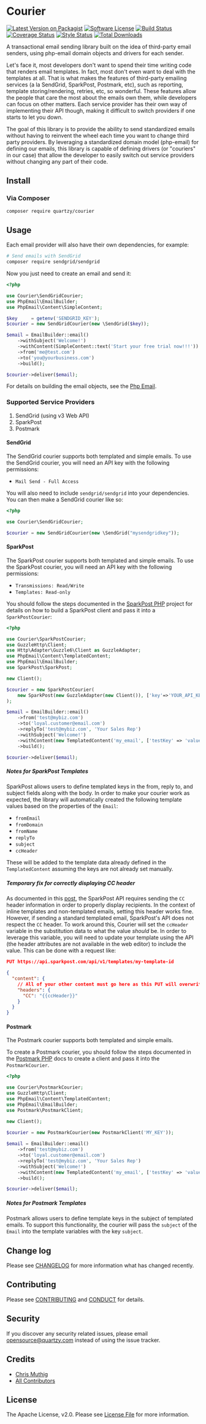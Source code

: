 # Courier

[![Latest Version on Packagist][ico-version]][link-packagist]
[![Software License][ico-license]](LICENSE)
[![Build Status][ico-circleci]][link-circleci]
[![Coverage Status][ico-codecov]][link-codecov]
[![Style Status][ico-styleci]][link-styleci]
[![Total Downloads][ico-downloads]][link-downloads]

A transactional email sending library built on the idea of third-party email senders, using php-email domain objects and drivers for each sender.

Let's face it, most developers don't want to spend their time writing code that renders email templates. In fact, most don't even want to deal with the templates at all. That is what makes the features of third-party emailing services (a la SendGrid, SparkPost, Postmark, etc), such as reporting, template storing/rendering, retries, etc, so wonderful. These features allow the people that care the most about the emails own them, while developers can focus on other matters. Each service provider has their own way of implementing their API though, making it difficult to switch providers if one starts to let you down.

The goal of this library is to provide the ability to send standardized emails without having to reinvent the wheel each time you want to change third party providers. By leveraging a standardized domain model (php-email) for defining our emails, this library is capable of defining drivers (or "couriers" in our case) that allow the developer to easily switch out service providers without changing any part of their code. 

## Install

### Via Composer

```bash
composer require quartzy/courier
```

## Usage

Each email provider will also have their own dependencies, for example:

```bash
# Send emails with SendGrid
composer require sendgrid/sendgrid
```

Now you just need to create an email and send it:

```php
<?php

use Courier\SendGridCourier;
use PhpEmail\EmailBuilder;
use PhpEmail\Content\SimpleContent;

$key     = getenv('SENDGRID_KEY');
$courier = new SendGridCourier(new \SendGrid($key));

$email = EmailBuilder::email()
    ->withSubject('Welcome!')
    ->withContent(SimpleContent::text('Start your free trial now!!!'))
    ->from('me@test.com')
    ->to('you@yourbusiness.com')
    ->build();

$courier->deliver($email);
```

For details on building the email objects, see the [Php Email](https://github.com/quartzy/php-email).


### Supported Service Providers

1. SendGrid (using v3 Web API)
1. SparkPost
1. Postmark

#### SendGrid

The SendGrid courier supports both templated and simple emails. To use the SendGrid courier, you will need an API key with the following permissions:

* `Mail Send - Full Access`

You will also need to include `sendgrid/sendgrid` into your dependencies. You can then make a SendGrid courier like so:

```php
<?php

use Courier\SendGridCourier;

$courier = new SendGridCourier(new \SendGrid("mysendgridkey"));
```

#### SparkPost

The SparkPost courier supports both templated and simple emails. To use the SparkPost courier, you will need an API key with the following permissions:

* `Transmissions: Read/Write`
* `Templates: Read-only`

You should follow the steps documented in the [SparkPost PHP](https://github.com/SparkPost/php-sparkpost) project for details on how to build a SparkPost client and pass it into a `SparkPostCourier`:

```php
<?php

use Courier\SparkPostCourier;
use GuzzleHttp\Client;
use Http\Adapter\Guzzle6\Client as GuzzleAdapter;
use PhpEmail\Content\TemplatedContent;
use PhpEmail\EmailBuilder;
use SparkPost\SparkPost;

new Client();

$courier = new SparkPostCourier(
    new SparkPost(new GuzzleAdapter(new Client()), ['key'=>'YOUR_API_KEY'])
);

$email = EmailBuilder::email()
    ->from('test@mybiz.com')
    ->to('loyal.customer@email.com')
    ->replyTo('test@mybiz.com', 'Your Sales Rep')
    ->withSubject('Welcome!')
    ->withContent(new TemplatedContent('my_email', ['testKey' => 'value']))
    ->build();

$courier->deliver($email);
```

##### Notes for SparkPost Templates

SparkPost allows users to define templated keys in the from, reply to, and subject fields along with the body. In order to make your courier work as expected, the library will automatically created the following template values based on the properties of the `Email`:

* `fromEmail`
* `fromDomain`
* `fromName`
* `replyTo`
* `subject`
* `ccHeader`

These will be added to the template data already defined in the `TemplatedContent` assuming the keys are not already set manually.

##### Temporary fix for correctly displaying CC header

As documented in this [post](https://www.sparkpost.com/docs/faq/cc-bcc-with-rest-api/), the SparkPost API requires sending the `CC` header information in order to properly display recipients. In the context of inline templates and non-templated emails, setting this header works fine. However, if sending a standard templated email, SparkPost's API does not respect the `CC` header. To work around this, Courier will set the `ccHeader` variable in the substitution data to what the value _should_ be. In order to leverage this variable, you will need to update your template using the API (the header attributes are not available in the web editor) to include the value. This can be done with a request like:

```json
PUT https://api.sparkpost.com/api/v1/templates/my-template-id

{
  "content": {
    // All of your other content must go here as this PUT will overwrite all other content
    "headers": {
      "CC": "{{ccHeader}}"
    }
  }
}

```

#### Postmark

The Postmark courier supports both templated and simple emails.

To create a Postmark courier, you should follow the steps documented in the [Postmark PHP](https://github.com/wildbit/postmark-php/wiki/Getting-Started) docs to create a client and pass it into the `PostmarkCourier`.

```php
<?php

use Courier\PostmarkCourier;
use GuzzleHttp\Client;
use PhpEmail\Content\TemplatedContent;
use PhpEmail\EmailBuilder;
use Postmark\PostmarkClient;

new Client();

$courier = new PostmarkCourier(new PostmarkClient('MY_KEY'));
        
$email = EmailBuilder::email()
    ->from('test@mybiz.com')
    ->to('loyal.customer@email.com')
    ->replyTo('test@mybiz.com', 'Your Sales Rep')
    ->withSubject('Welcome!')
    ->withContent(new TemplatedContent('my_email', ['testKey' => 'value']))
    ->build();

$courier->deliver($email);
```

##### Notes for Postmark Templates

Postmark allows users to define template keys in the subject of templated emails. To support this functionality, the courier will pass the `subject` of the `Email` into the template variables with the key `subject`.

## Change log

Please see [CHANGELOG](CHANGELOG.md) for more information what has changed recently.

## Contributing

Please see [CONTRIBUTING](CONTRIBUTING.md) and [CONDUCT](CONDUCT.md) for details.

## Security

If you discover any security related issues, please email [opensource@quartzy.com](mailto:opensource@quartzy.com) instead of using the issue tracker.

## Credits

- [Chris Muthig](https://github.com/camuthig)
- [All Contributors][link-contributors]


## License

The Apache License, v2.0. Please see [License File](LICENSE) for more information.

[ico-version]: https://img.shields.io/packagist/v/quartzy/courier.svg?style=flat-square
[ico-license]: https://img.shields.io/badge/license-Apache%202.0-brightgreen.svg?style=flat-square
[ico-circleci]: https://img.shields.io/circleci/project/github/quartzy/courier/master.svg?style=flat-square
[ico-codecov]: https://img.shields.io/codecov/c/github/quartzy/courier.svg?style=flat-square
[ico-styleci]: https://styleci.io/repos/98693280/shield
[ico-downloads]: https://img.shields.io/packagist/dt/quartzy/courier.svg?style=flat-square

[link-packagist]: https://packagist.org/packages/quartzy/courier
[link-circleci]: https://circleci.com/gh/quartzy/courier/tree/master
[link-codecov]: http://codecov.io/github/quartzy/courier?branch=master
[link-styleci]: https://styleci.io/repos/98693280
[link-downloads]: https://packagist.org/packages/quartzy/courier
[link-contributors]: ../../contributors
